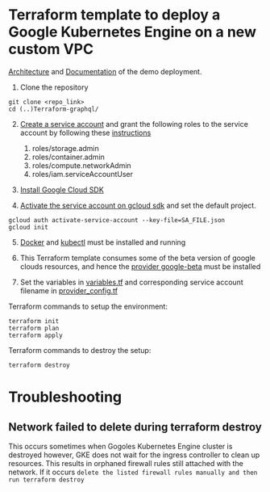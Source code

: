 # Terraform template to deploy a Google Kubernetes Engine on a new custom VPC

[Architecture](https://docs.google.com/presentation/d/1HAKWhTezFvcTG6b6OHpa_4DPSHyGTL5a359RIXwhnEI/edit?usp=sharing) and [Documentation](https://docs.google.com/document/d/1X_He7FWbJu88y9pR43YjkFxIGXHRdvTS0Vn0WsclW1s/edit?usp=sharing) of the demo deployment.

1. Clone the repository
```
git clone <repo_link>
cd (..)Terraform-graphql/
```

2. [Create a service account](https://cloud.google.com/iam/docs/creating-managing-service-accounts#creating_a_service_account) and grant the following roles to the service account by following these [instructions](https://cloud.google.com/iam/docs/granting-roles-to-service-accounts#granting_access_to_a_service_account_for_a_resource)
    1. roles/storage.admin
    2. roles/container.admin
    3. roles/compute.networkAdmin
    4. roles/iam.serviceAccountUser

3. [Install Google Cloud SDK](https://cloud.google.com/sdk/docs/quickstarts)

4. [Activate the service account on gcloud sdk](https://cloud.google.com/sdk/gcloud/reference/auth/activate-service-account) and set the default project.
```
gcloud auth activate-service-account --key-file=SA_FILE.json
gcloud init
```

5. [Docker](https://docs.docker.com/install/) and [kubectl](https://kubernetes.io/docs/tasks/tools/install-kubectl/) must be installed and running

6. This Terraform template consumes some of the beta version of google clouds resources, and hence the [provider google-beta](https://github.com/terraform-providers/terraform-provider-google-beta) must be installed

7. Set the variables in [variables.tf](variables.tf) and corresponding service account filename in [provider_config.tf](provider_config.tf)

Terraform commands to setup the environment:
```
terraform init
terraform plan
terraform apply
```

Terraform commands to destroy the setup:
```
terraform destroy
```



# Troubleshooting

## Network failed to delete during terraform destroy

This occurs sometimes when Gogoles Kubernetes Engine cluster is destroyed however, GKE does not wait for the ingress controller to clean up resources. This results in orphaned firewall rules still attached with the network. If it occurs `delete the listed firewall rules manually and then run terraform destroy`
